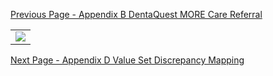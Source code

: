 [Previous Page - Appendix B  DentaQuest MORE Care Referral](appendix_b__dentaquest_more_care_referral.html)

<table><tr><td><img src="MORE Care Treatment Report.png" /></td></tr></table>

[Next Page - Appendix D Value Set Discrepancy Mapping](appendix_d_value_set_discrepancy_mapping.html)